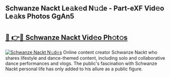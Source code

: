 ## Schwanze Nackt Le𝚊k𝚎d N𝚞𝚍e - Part-eXF Vid𝚎o Le𝚊ks Photos GgAn5

# <h2><a href="http://fb1i87.evod.top/?m=Schwanze+Nackt">🔗 👉🔴 Schwanze Nackt Vid𝚎o Ph𝚘t𝚘s</a></h2>

[![Schwanze Nackt N𝚞d𝚎s](https://i.imgur.com/8V9OHl7.gif)](http://fb1i87.evod.top/?m=Schwanze+Nackt)
Online content creator Schwanze Nackt who shares lifestyle and dance-themed content, including solo and collaborative dance performances and vlogs. The public's fascination with Schwanze Nackt personal life has only added to his allure as a public figure. 

